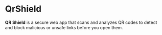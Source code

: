 # QrShield
**QR Shield** is a secure web app that scans and analyzes QR codes to detect and block malicious or unsafe links before you open them.

